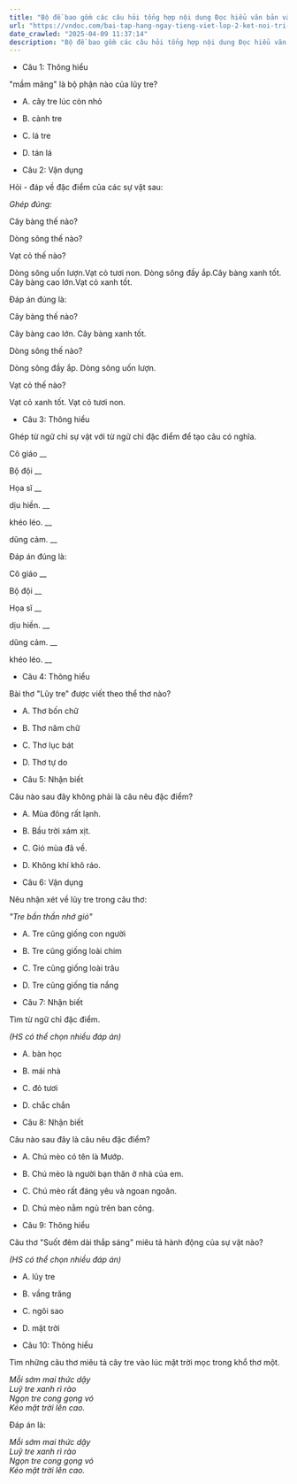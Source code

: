 ```yaml
---
title: "Bộ đề bao gồm các câu hỏi tổng hợp nội dung Đọc hiểu văn bản và Luyện từ và câu được học ở Tuần 22 trong chương trình Tiếng Việt lớp 2 Tập 2 Kết nối tri thức."
url: "https://vndoc.com/bai-tap-hang-ngay-tieng-viet-lop-2-ket-noi-tri-thuc-tuan-22-thu-4-336009"
date_crawled: "2025-04-09 11:37:14"
description: "Bộ đề bao gồm các câu hỏi tổng hợp nội dung Đọc hiểu văn bản và Luyện từ và câu được học ở Tuần 22 trong chương trình Tiếng Việt lớp 2 Tập 2 Kết nối tri thức."
---
```


* Câu 1:  Thông hiểu

"mầm măng" là bộ phận nào của lũy tre?

  * A. cây tre lúc còn nhỏ 
  * B. cành tre 
  * C. lá tre 
  * D. tán lá 



* Câu 2:  Vận dụng

Hỏi - đáp về đặc điểm của các sự vật sau:

_Ghép đúng:_

Cây bàng thế nào?

Dòng sông thế nào?

Vạt cỏ thế nào?

Dòng sông uốn lượn.Vạt cỏ tươi non. Dòng sông đầy ắp.Cây bàng xanh tốt. Cây bàng cao lớn.Vạt cỏ xanh tốt.

Đáp án đúng là:

Cây bàng thế nào?

Cây bàng cao lớn. Cây bàng xanh tốt.

Dòng sông thế nào?

Dòng sông đầy ắp. Dòng sông uốn lượn.

Vạt cỏ thế nào?

Vạt cỏ xanh tốt. Vạt cỏ tươi non.

* Câu 3:  Thông hiểu

Ghép từ ngữ chỉ sự vật với từ ngữ chỉ đặc điểm để tạo câu có nghĩa.

Cô giáo  __

Bộ đội __

Họa sĩ __

dịu hiền. __

khéo léo. __

dũng cảm. __

Đáp án đúng là:

Cô giáo __

Bộ đội __

Họa sĩ __

dịu hiền. __

dũng cảm. __

khéo léo. __

* Câu 4: Thông hiểu

Bài thơ "Lũy tre" được viết theo thể thơ nào?

  * A. Thơ bốn chữ 
  * B. Thơ năm chữ 
  * C. Thơ lục bát 
  * D. Thơ tự do 



* Câu 5:  Nhận biết

Câu nào sau đây không phải là câu nêu đặc điểm?

  * A. Mùa đông rất lạnh. 
  * B. Bầu trời xám xịt. 
  * C. Gió mùa đã về. 
  * D. Không khí khô ráo. 



* Câu 6:  Vận dụng

Nêu nhận xét về lũy tre trong câu thơ:

_"Tre bần thần nhớ gió"_

  * A. Tre cũng giống con người 
  * B. Tre cũng giống loài chim 
  * C. Tre cũng giống loài trâu 
  * D. Tre cũng giống tia nắng 



* Câu 7:  Nhận biết

Tìm từ ngữ chỉ đặc điểm.

_(HS có thể chọn nhiều đáp án)_

  * A. bàn học 
  * B. mái nhà 
  * C. đỏ tươi 
  * D. chắc chắn 



* Câu 8:  Nhận biết

Câu nào sau đây là câu nêu đặc điểm?

  * A. Chú mèo có tên là Mướp. 
  * B. Chú mèo là người bạn thân ở nhà của em. 
  * C. Chú mèo rất đáng yêu và ngoan ngoãn. 
  * D. Chú mèo nằm ngủ trên ban công. 



* Câu 9:  Thông hiểu

Câu thơ "Suốt đêm dài thắp sáng" miêu tả hành động của sự vật nào?

_(HS có thể chọn nhiều đáp án)_

  * A. lũy tre 
  * B. vầng trăng 
  * C. ngôi sao 
  * D. mặt trời 



* Câu 10:  Thông hiểu

Tìm những câu thơ miêu tả cây tre vào lúc mặt trời mọc trong khổ thơ một.

_Mỗi sớm mai thức dậy_  
 _Luỹ tre xanh rì rào_  
 _Ngọn tre cong gọng vó_  
 _Kéo mặt trời lên cao._

Đáp án là:

_Mỗi sớm mai thức dậy_  
 _Luỹ tre xanh rì rào_  
 _Ngọn tre cong gọng vó_  
 _Kéo mặt trời lên cao._
